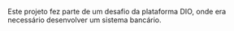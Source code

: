 Este projeto fez parte de um desafio da plataforma DIO, onde era necessário desenvolver um sistema bancário.

